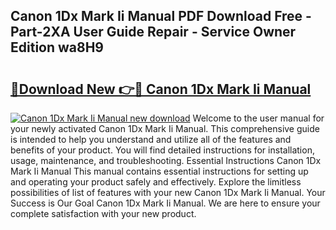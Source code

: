 ## Canon 1Dx Mark Ii Manual PDF Download Free - Part-2XA User Guide Repair - Service Owner Edition wa8H9

# <h2><a href="http://bc219.oget.top/?id=Canon+1Dx+Mark+Ii+Manual">🔗Download New 👉🔴 Canon 1Dx Mark Ii Manual</a></h2>

[![Canon 1Dx Mark Ii Manual new download](https://i.imgur.com/5g1atiW.png)](http://bc219.oget.top/?id=Canon+1Dx+Mark+Ii+Manual)
Welcome to the user manual for your newly activated Canon 1Dx Mark Ii Manual. This comprehensive guide is intended to help you understand and utilize all of the features and benefits of your product. You will find detailed instructions for installation, usage, maintenance, and troubleshooting. Essential Instructions Canon 1Dx Mark Ii Manual This manual contains essential instructions for setting up and operating your product safely and effectively. Explore the limitless possibilities of list of features with your new Canon 1Dx Mark Ii Manual. Your Success is Our Goal Canon 1Dx Mark Ii Manual. We are here to ensure your complete satisfaction with your new product.
